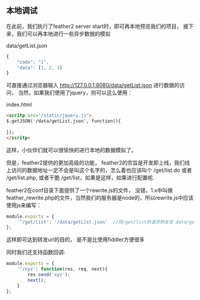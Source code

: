 ## 本地调试

在此前，我们执行了feather2 server start时，即可再本地预览我们的项目， 接下来，我们可以再本地进行一些异步数据的模拟

data/getList.json

```js
{
    "code": "1",
    "data": [1, 2, 3]
}
```

可直接通过浏览器输入 http://127.0.0.1:8080/data/getList.json 进行数据的访问， 当然，如果我们使用了jquery，则可以这么使用：

index.html

```html
<scritp src="/static/jquery.js">
$.getJSON('/data/getList.json', function(){
    
});
</scritp>
```

这样，小伙伴们就可以很愉快的进行本地的数据模拟了。

但是，feather2提供的更加高级的功能， feather2的宗旨是开发即上线，我们线上访问的数据地址一定不会是叫这个名字的，怎么着也应该叫个 /get/list.do 或者 /get/list.php, 或者干脆 /get/list，如果是这样，如果进行配置呢.

feather2在conf目录下面提供了一个rewrite.js的文件， 没错，1.x中叫做feather_rewrite.php的文件，当然我们的服务器是node的，所以rewrite.js中应该使用js来编写：

```js
module.exports = {
    '^/get/list': '/data/getList.json'  //将/get/list的请求转发至 data/getList.json文件
};
```

这样即可达到转发url的目的， 是不是比使用fiddler方便很多

同时我们还支持函数回调:

```js
module.exports = {
    '^/xyz': function(res, req, next){
        res.send('xyz');
        next();
    }
};
```
